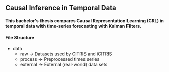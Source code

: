 ## Causal Inference in Temporal Data

#### This bachelor's thesis compares Causal Representation Learning (CRL) in temporal data with time-series forecasting with Kalman Filters.


#### File Structure
- data
    - raw -> Datasets used by CITRIS and iCITRIS
    - process -> Preprocessed times series
    - external -> External (real-world) data sets
